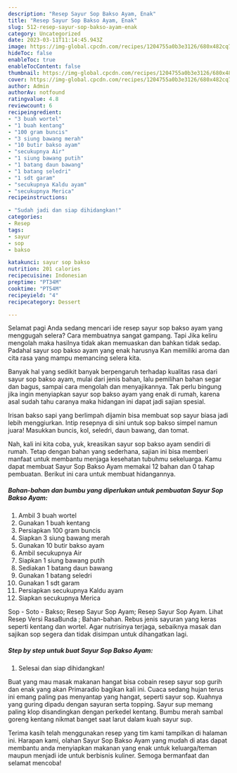 ```yaml
---
description: "Resep Sayur Sop Bakso Ayam, Enak"
title: "Resep Sayur Sop Bakso Ayam, Enak"
slug: 512-resep-sayur-sop-bakso-ayam-enak
category: Uncategorized
date: 2023-03-11T11:14:45.943Z
image: https://img-global.cpcdn.com/recipes/1204755a0b3e3126/680x482cq70/sayur-sop-bakso-ayam-foto-resep-utama.jpg
hideToc: false
enableToc: true
enableTocContent: false
thumbnail: https://img-global.cpcdn.com/recipes/1204755a0b3e3126/680x482cq70/sayur-sop-bakso-ayam-foto-resep-utama.jpg
cover: https://img-global.cpcdn.com/recipes/1204755a0b3e3126/680x482cq70/sayur-sop-bakso-ayam-foto-resep-utama.jpg
author: Admin
authorAv: notfound
ratingvalue: 4.8
reviewcount: 6
recipeingredient:
- "3 buah wortel"
- "1 buah kentang"
- "100 gram buncis"
- "3 siung bawang merah"
- "10 butir bakso ayam"
- "secukupnya Air"
- "1 siung bawang putih"
- "1 batang daun bawang"
- "1 batang seledri"
- "1 sdt garam"
- "secukupnya Kaldu ayam"
- "secukupnya Merica"
recipeinstructions:

- "Sudah jadi dan siap dihidangkan!"
categories:
- Resep
tags:
- sayur
- sop
- bakso

katakunci: sayur sop bakso 
nutrition: 201 calories
recipecuisine: Indonesian
preptime: "PT34M"
cooktime: "PT54M"
recipeyield: "4"
recipecategory: Dessert

---
```



Selamat pagi Anda sedang mencari ide resep sayur sop bakso ayam yang menggugah selera? Cara membuatnya sangat gampang. Tapi Jika keliru mengolah maka hasilnya tidak akan memuaskan dan bahkan tidak sedap. Padahal sayur sop bakso ayam yang enak harusnya Kan memiliki aroma dan cita rasa yang mampu memancing selera kita.


Banyak hal yang sedikit banyak berpengaruh terhadap kualitas rasa dari sayur sop bakso ayam, mulai dari jenis bahan, lalu pemilihan bahan segar dan bagus, sampai cara mengolah dan menyajikannya. Tak perlu bingung jika ingin menyiapkan sayur sop bakso ayam yang enak di rumah, karena asal sudah tahu caranya maka hidangan ini dapat jadi sajian spesial.

Irisan bakso sapi yang berlimpah dijamin bisa membuat sop sayur biasa jadi lebih menggiurkan. Intip resepnya di sini untuk sop bakso simpel namun juara! Masukkan buncis, kol, seledri, daun bawang, dan tomat.


Nah, kali ini kita coba, yuk, kreasikan sayur sop bakso ayam sendiri di rumah. Tetap dengan bahan yang sederhana, sajian ini bisa memberi manfaat untuk membantu menjaga kesehatan tubuhmu sekeluarga. Kamu dapat membuat Sayur Sop Bakso Ayam memakai 12 bahan dan 0 tahap pembuatan. Berikut ini cara untuk membuat hidangannya.

<!--inarticleads1-->

##### Bahan-bahan dan bumbu yang diperlukan untuk pembuatan Sayur Sop Bakso Ayam:

1. Ambil 3 buah wortel
1. Gunakan 1 buah kentang
1. Persiapkan 100 gram buncis
1. Siapkan 3 siung bawang merah
1. Gunakan 10 butir bakso ayam
1. Ambil secukupnya Air
1. Siapkan 1 siung bawang putih
1. Sediakan 1 batang daun bawang
1. Gunakan 1 batang seledri
1. Gunakan 1 sdt garam
1. Persiapkan secukupnya Kaldu ayam
1. Siapkan secukupnya Merica


Sop - Soto - Bakso; Resep Sayur Sop Ayam; Resep Sayur Sop Ayam. Lihat Resep Versi RasaBunda ; Bahan-bahan. Rebus jenis sayuran yang keras seperti kentang dan wortel. Agar nutrisinya terjaga, sebaiknya masak dan sajikan sop segera dan tidak disimpan untuk dihangatkan lagi. 

<!--inarticleads2-->

##### Step by step untuk buat Sayur Sop Bakso Ayam:


1. Selesai dan siap dihidangkan!

Buat yang mau masak makanan hangat bisa cobain resep sayur sop gurih dan enak yang akan Primaradio bagikan kali ini. Cuaca sedang hujan terus ini emang paling pas menyantap yang hangat, seperti sayur sop. Kuahnya yang guring dipadu dengan sayuran serta topping. Sayur sup memang paling klop disandingkan dengan perkedel kentang. Bumbu merah sambal goreng kentang nikmat banget saat larut dalam kuah sayur sup. 

Terima kasih telah menggunakan resep yang tim kami tampilkan di halaman ini. Harapan kami, olahan Sayur Sop Bakso Ayam yang mudah di atas dapat membantu anda menyiapkan makanan yang enak untuk keluarga/teman maupun menjadi ide untuk berbisnis kuliner. Semoga bermanfaat dan selamat mencoba!
